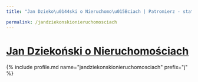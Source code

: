 ```yaml
---
title: "Jan Dzieko\u0144ski o Nieruchomo\u015Bciach | Patromierz - statystyki Patronite.pl"

permalink: /jandziekonskionieruchomosciach
---
```


# [Jan Dziekoński o Nieruchomościach](https://patronite.pl/jandziekonskionieruchomosciach)

{% include profile.md name="jandziekonskionieruchomosciach" prefix="j" %}
